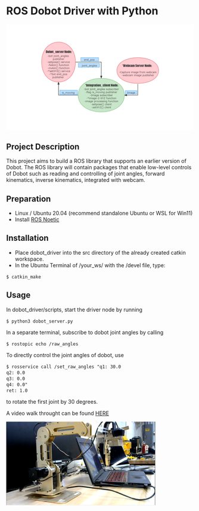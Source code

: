 <h1>
  ROS Dobot Driver with Python
</h1>

![](docs/2.png)

## Project Description
This project aims to build a ROS library that supports an earlier version of Dobot. The ROS library will contain packages that enable low-level controls of Dobot such
as reading and controlling of joint angles, forward kinematics, inverse kinematics,
integrated with webcam.

## Preparation
- Linux / Ubuntu 20.04 (recommend standalone Ubuntu or WSL for Win11)
- Install [ROS Noetic](http://wiki.ros.org/noetic/Installation/Ubuntu)

## Installation
- Place dobot_driver into the src directory of the already created catkin workspace. 
- In the Ubuntu Terminal of /your_ws/ with the /devel file, type: 
```
$ catkin_make
```
## Usage
In dobot_driver/scripts, start the driver node by running
```
$ python3 dobot_server.py
```
In a separate terminal, subscribe to dobot joint angles by calling
```
$ rostopic echo /raw_angles
```
To directly control the joint angles of dobot, use
```
$ rosservice call /set_raw_angles "q1: 30.0
q2: 0.0
q3: 0.0
q4: 0.0"
ret: 1.0
```
to rotate the first joint by 30 degrees. 

A video walk throught can be found [HERE](https://youtu.be/6ZQ8-gSWN50)

<img src="docs/4.png" width="400">
